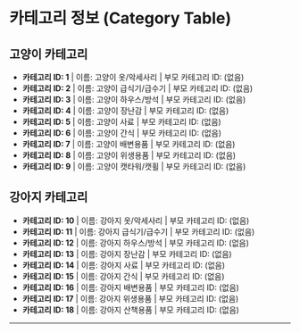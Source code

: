# 카테고리 정보 (Category Table)

## 고양이 카테고리

- **카테고리 ID: 1** | 이름: 고양이 옷/악세사리 | 부모 카테고리 ID: (없음)
- **카테고리 ID: 2** | 이름: 고양이 급식기/급수기 | 부모 카테고리 ID: (없음)
- **카테고리 ID: 3** | 이름: 고양이 하우스/방석 | 부모 카테고리 ID: (없음)
- **카테고리 ID: 4** | 이름: 고양이 장난감 | 부모 카테고리 ID: (없음)
- **카테고리 ID: 5** | 이름: 고양이 사료 | 부모 카테고리 ID: (없음)
- **카테고리 ID: 6** | 이름: 고양이 간식 | 부모 카테고리 ID: (없음)
- **카테고리 ID: 7** | 이름: 고양이 배변용품 | 부모 카테고리 ID: (없음)
- **카테고리 ID: 8** | 이름: 고양이 위생용품 | 부모 카테고리 ID: (없음)
- **카테고리 ID: 9** | 이름: 고양이 캣타워/캣휠 | 부모 카테고리 ID: (없음)

## 강아지 카테고리

- **카테고리 ID: 10** | 이름: 강아지 옷/악세사리 | 부모 카테고리 ID: (없음)
- **카테고리 ID: 11** | 이름: 강아지 급식기/급수기 | 부모 카테고리 ID: (없음)
- **카테고리 ID: 12** | 이름: 강아지 하우스/방석 | 부모 카테고리 ID: (없음)
- **카테고리 ID: 13** | 이름: 강아지 장난감 | 부모 카테고리 ID: (없음)
- **카테고리 ID: 14** | 이름: 강아지 사료 | 부모 카테고리 ID: (없음)
- **카테고리 ID: 15** | 이름: 강아지 간식 | 부모 카테고리 ID: (없음)
- **카테고리 ID: 16** | 이름: 강아지 배변용품 | 부모 카테고리 ID: (없음)
- **카테고리 ID: 17** | 이름: 강아지 위생용품 | 부모 카테고리 ID: (없음)
- **카테고리 ID: 18** | 이름: 강아지 산책용품 | 부모 카테고리 ID: (없음)

---
